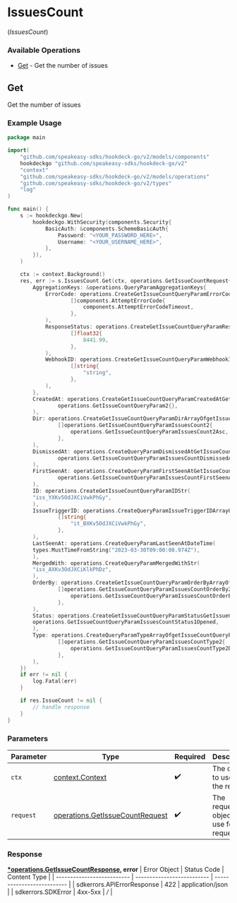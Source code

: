 # IssuesCount
(*IssuesCount*)

### Available Operations

* [Get](#get) - Get the number of issues

## Get

Get the number of issues

### Example Usage

```go
package main

import(
	"github.com/speakeasy-sdks/hookdeck-go/v2/models/components"
	hookdeckgo "github.com/speakeasy-sdks/hookdeck-go/v2"
	"context"
	"github.com/speakeasy-sdks/hookdeck-go/v2/models/operations"
	"github.com/speakeasy-sdks/hookdeck-go/v2/types"
	"log"
)

func main() {
    s := hookdeckgo.New(
        hookdeckgo.WithSecurity(components.Security{
            BasicAuth: &components.SchemeBasicAuth{
                Password: "<YOUR_PASSWORD_HERE>",
                Username: "<YOUR_USERNAME_HERE>",
            },
        }),
    )

    ctx := context.Background()
    res, err := s.IssuesCount.Get(ctx, operations.GetIssueCountRequest{
        AggregationKeys: &operations.QueryParamAggregationKeys{
            ErrorCode: operations.CreateGetIssueCountQueryParamErrorCodeArrayOfAttemptErrorCode(
                    []components.AttemptErrorCode{
                        components.AttemptErrorCodeTimeout,
                    },
            ),
            ResponseStatus: operations.CreateGetIssueCountQueryParamResponseStatusArrayOffloat32(
                    []float32{
                        8441.99,
                    },
            ),
            WebhookID: operations.CreateGetIssueCountQueryParamWebhookIDArrayOfstr(
                    []string{
                        "string",
                    },
            ),
        },
        CreatedAt: operations.CreateGetIssueCountQueryParamCreatedAtGetIssueCountQueryParam2(
                operations.GetIssueCountQueryParam2{},
        ),
        Dir: operations.CreateGetIssueCountQueryParamDirArrayOfgetIssueCountQueryParamIssuesCount2(
                []operations.GetIssueCountQueryParamIssuesCount2{
                    operations.GetIssueCountQueryParamIssuesCount2Asc,
                },
        ),
        DismissedAt: operations.CreateQueryParamDismissedAtGetIssueCountQueryParamIssuesCountDismissedAt2(
                operations.GetIssueCountQueryParamIssuesCountDismissedAt2{},
        ),
        FirstSeenAt: operations.CreateQueryParamFirstSeenAtGetIssueCountQueryParamIssuesCountFirstSeenAt2(
                operations.GetIssueCountQueryParamIssuesCountFirstSeenAt2{},
        ),
        ID: operations.CreateGetIssueCountQueryParamIDStr(
        "iss_YXKv5OdJXCiVwkPhGy",
        ),
        IssueTriggerID: operations.CreateQueryParamIssueTriggerIDArrayOfstr(
                []string{
                    "it_BXKv5OdJXCiVwkPhGy",
                },
        ),
        LastSeenAt: operations.CreateQueryParamLastSeenAtDateTime(
        types.MustTimeFromString("2023-03-30T09:00:08.974Z"),
        ),
        MergedWith: operations.CreateQueryParamMergedWithStr(
        "iss_AXKv3OdJXCiKlkPhDz",
        ),
        OrderBy: operations.CreateGetIssueCountQueryParamOrderByArrayOfgetIssueCountQueryParamIssuesCountOrderBy2(
                []operations.GetIssueCountQueryParamIssuesCountOrderBy2{
                    operations.GetIssueCountQueryParamIssuesCountOrderBy2FirstSeenAt,
                },
        ),
        Status: operations.CreateGetIssueCountQueryParamStatusGetIssueCountQueryParamIssuesCountStatus1(
        operations.GetIssueCountQueryParamIssuesCountStatus1Opened,
        ),
        Type: operations.CreateQueryParamTypeArrayOfgetIssueCountQueryParamIssuesCountType2(
                []operations.GetIssueCountQueryParamIssuesCountType2{
                    operations.GetIssueCountQueryParamIssuesCountType2Delivery,
                },
        ),
    })
    if err != nil {
        log.Fatal(err)
    }

    if res.IssueCount != nil {
        // handle response
    }
}
```

### Parameters

| Parameter                                                                          | Type                                                                               | Required                                                                           | Description                                                                        |
| ---------------------------------------------------------------------------------- | ---------------------------------------------------------------------------------- | ---------------------------------------------------------------------------------- | ---------------------------------------------------------------------------------- |
| `ctx`                                                                              | [context.Context](https://pkg.go.dev/context#Context)                              | :heavy_check_mark:                                                                 | The context to use for the request.                                                |
| `request`                                                                          | [operations.GetIssueCountRequest](../../models/operations/getissuecountrequest.md) | :heavy_check_mark:                                                                 | The request object to use for the request.                                         |


### Response

**[*operations.GetIssueCountResponse](../../models/operations/getissuecountresponse.md), error**
| Error Object               | Status Code                | Content Type               |
| -------------------------- | -------------------------- | -------------------------- |
| sdkerrors.APIErrorResponse | 422                        | application/json           |
| sdkerrors.SDKError         | 4xx-5xx                    | */*                        |
